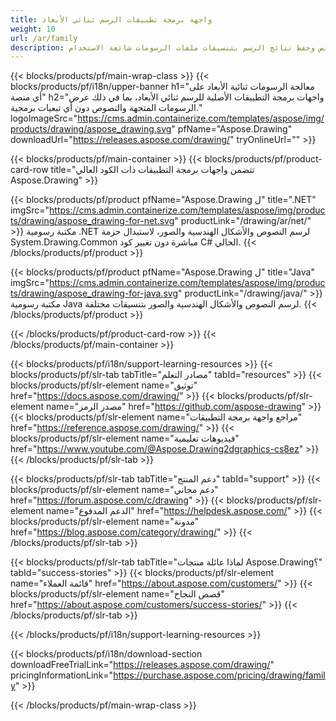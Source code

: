```yaml
---
title: واجهة برمجة تطبيقات الرسم ثنائي الأبعاد
weight: 10
url: /ar/family
description: مكتبة الرسومات ثنائية الأبعاد لتقديم الرسومات المتجهة وعرض النص وحفظ نتائج الرسم بتنسيقات ملفات الرسومات شائعة الاستخدام
---
```


{{< blocks/products/pf/main-wrap-class >}}
{{< blocks/products/pf/i18n/upper-banner h1="معالجة الرسومات ثنائية الأبعاد على أي منصة" h2="واجهات برمجة التطبيقات الأصلية للرسم ثنائي الأبعاد، بما في ذلك عرض الرسومات المتجهة والنصوص دون أي تبعيات برمجية." logoImageSrc="https://cms.admin.containerize.com/templates/aspose/img/products/drawing/aspose_drawing.svg" pfName="Aspose.Drawing" downloadUrl="https://releases.aspose.com/drawing/" tryOnlineUrl="" >}}

{{< blocks/products/pf/main-container >}}
{{< blocks/products/pf/product-card-row title="تتضمن واجهات برمجة التطبيقات ذات الكود العالي Aspose.Drawing" >}}

{{< blocks/products/pf/product pfName="Aspose.Drawing ل" title=".NET" imgSrc="https://cms.admin.containerize.com/templates/aspose/img/products/drawing/aspose_drawing-for-net.svg" productLink="/drawing/ar/net/" >}}
مكتبة رسومية .NET لرسم النصوص والأشكال الهندسية والصور، لاستبدال حزمة System.Drawing.Common مباشرة دون تغيير كود C# الحالي.
{{< /blocks/products/pf/product >}}

{{< blocks/products/pf/product pfName="Aspose.Drawing ل" title="Java" imgSrc="https://cms.admin.containerize.com/templates/aspose/img/products/drawing/aspose_drawing-for-java.svg" productLink="/drawing/java/" >}}
مكتبة رسومية Java لرسم النصوص والأشكال الهندسية والصور بتنسيقات مختلفة.
{{< /blocks/products/pf/product >}}

{{< /blocks/products/pf/product-card-row >}}
{{< /blocks/products/pf/main-container >}}

{{< blocks/products/pf/i18n/support-learning-resources >}}
{{< blocks/products/pf/slr-tab tabTitle="مصادر التعلم" tabId="resources" >}}
{{< blocks/products/pf/slr-element name="توثيق" href="https://docs.aspose.com/drawing/" >}}
{{< blocks/products/pf/slr-element name="مصدر الرمز" href="https://github.com/aspose-drawing" >}}
{{< blocks/products/pf/slr-element name="مراجع واجهة برمجة التطبيقات" href="https://reference.aspose.com/drawing/" >}}
{{< blocks/products/pf/slr-element name="فيديوهات تعليمية" href="https://www.youtube.com/@Aspose.Drawing2dgraphics-cs8ez" >}}
{{< /blocks/products/pf/slr-tab >}}

{{< blocks/products/pf/slr-tab tabTitle="دعم المنتج" tabId="support" >}}
{{< blocks/products/pf/slr-element name="دعم مجاني" href="https://forum.aspose.com/c/drawing" >}}
{{< blocks/products/pf/slr-element name="الدعم المدفوع" href="https://helpdesk.aspose.com/" >}}
{{< blocks/products/pf/slr-element name="مدونة" href="https://blog.aspose.com/category/drawing/" >}}
{{< /blocks/products/pf/slr-tab >}}

{{< blocks/products/pf/slr-tab tabTitle="لماذا عائلة منتجات Aspose.Drawing؟" tabId="success-stories" >}}
{{< blocks/products/pf/slr-element name="قائمة العملاء" href="https://about.aspose.com/customers/" >}}
{{< blocks/products/pf/slr-element name="قصص النجاح" href="https://about.aspose.com/customers/success-stories/" >}}
{{< /blocks/products/pf/slr-tab >}}

{{< /blocks/products/pf/i18n/support-learning-resources >}}

{{< blocks/products/pf/i18n/download-section downloadFreeTrialLink="https://releases.aspose.com/drawing/" pricingInformationLink="https://purchase.aspose.com/pricing/drawing/family" >}}

{{< /blocks/products/pf/main-wrap-class >}}
